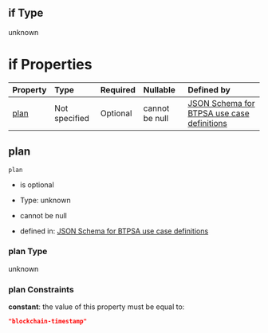 ## if Type

unknown

# if Properties

| Property      | Type          | Required | Nullable       | Defined by                                                                                                                                                                                                                                  |
| :------------ | :------------ | :------- | :------------- | :------------------------------------------------------------------------------------------------------------------------------------------------------------------------------------------------------------------------------------------ |
| [plan](#plan) | Not specified | Optional | cannot be null | [JSON Schema for BTPSA use case definitions](btpsa-usecase-properties-services-items-allof-1-then-allof-14-then-allof-2-if-properties-plan.md "undefined#/properties/services/items/allOf/1/then/allOf/14/then/allOf/2/if/properties/plan") |

## plan



`plan`

*   is optional

*   Type: unknown

*   cannot be null

*   defined in: [JSON Schema for BTPSA use case definitions](btpsa-usecase-properties-services-items-allof-1-then-allof-14-then-allof-2-if-properties-plan.md "undefined#/properties/services/items/allOf/1/then/allOf/14/then/allOf/2/if/properties/plan")

### plan Type

unknown

### plan Constraints

**constant**: the value of this property must be equal to:

```json
"blockchain-timestamp"
```
